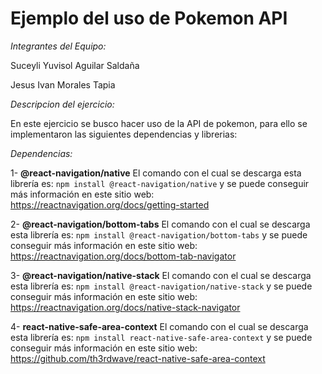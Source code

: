 ﻿# **Ejemplo del uso de Pokemon API**

*Integrantes del Equipo:*

Suceyli Yuvisol  Aguilar Saldaña

Jesus Ivan Morales Tapia

*Descripcion del ejercicio:* 

En este ejercicio se busco hacer uso de la API de pokemon, para ello se implementaron las siguientes dependencias y librerias:

*Dependencias:*


1- **@react-navigation/native**
    El comando con el cual se descarga esta librería es: `npm install @react-navigation/native` y se puede conseguir más información en este sitio web: https://reactnavigation.org/docs/getting-started

2- **@react-navigation/bottom-tabs**
    El comando con el cual se descarga esta librería es: `npm install @react-navigation/bottom-tabs` y se puede conseguir más información en este sitio web: https://reactnavigation.org/docs/bottom-tab-navigator

3- **@react-navigation/native-stack**
    El comando con el cual se descarga esta librería es: `npm install @react-navigation/native-stack` y se puede conseguir más información en este sitio web: https://reactnavigation.org/docs/native-stack-navigator

4- **react-native-safe-area-context**
    El comando con el cual se descarga esta librería es: `npm install react-native-safe-area-context` y se puede conseguir más información en este sitio web: https://github.com/th3rdwave/react-native-safe-area-context

